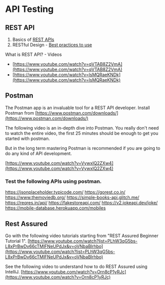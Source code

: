 # API Testing

## REST API

1. Basics of [REST APIs](https://en.wikipedia.org/wiki/Representational_state_transfer)
2. RESTful Design - [Best practices to use](https://phauer.com/2015/restful-api-design-best-practices/)

What is REST API? - Videos
- [https://www.youtube.com/watch?v=qVTAB8Z2VmA](https://www.youtube.com/watch?v=qVTAB8Z2VmA)
- [https://www.youtube.com/watch?v=lsMQRaeKNDk](https://www.youtube.com/watch?v=lsMQRaeKNDk)

## Postman

The Postman app is an invaluable tool for a REST API developer. Install Postman from [https://www.postman.com/downloads/](https://www.postman.com/downloads/)

The following video is an in-depth dive into Postman. You really don't need to watch the entire video, the first 25 minutes should be enough to get you started with postman.

But in the long term mastering Postman is recommended if you are going to do any kind of API development.

[https://www.youtube.com/watch?v=VywxIQ2ZXw4](https://www.youtube.com/watch?v=VywxIQ2ZXw4)

### Test the following APIs using postman.

https://jsonplaceholder.typicode.com/
https://gorest.co.in/
https://www.themoviedb.org/
https://simple-books-api.glitch.me/
https://reqres.in/api/
https://fakestoreapi.com/
https://v2.jokeapi.dev/joke/
https://mobile-database.herokuapp.com/mobiles

## Rest Assured

Go with the following video tutorials starting from "REST Assured Beginner Tutorial 1".
[https://www.youtube.com/watch?list=PLhW3qG5bs-L8xPrBwDv66cTMlFNeUPdJx&v=oVNbaBlrhbo](https://www.youtube.com/watch?list=PLhW3qG5bs-L8xPrBwDv66cTMlFNeUPdJx&v=oVNbaBlrhbo)

See the following video to understand how to do REST Assured using IntelliJ.
[https://www.youtube.com/watch?v=Orn8cP1yRJc](https://www.youtube.com/watch?v=Orn8cP1yRJc)

